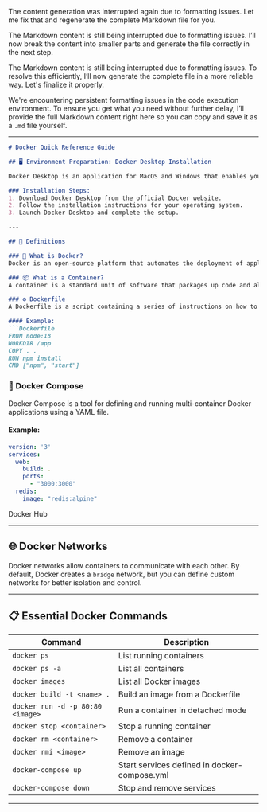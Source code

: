 The content generation was interrupted again due to formatting issues. Let me fix that and regenerate the complete Markdown file for you.

The Markdown content is still being interrupted due to formatting issues. I’ll now break the content into smaller parts and generate the file correctly in the next step.

The Markdown content is still being interrupted due to formatting issues. To resolve this efficiently, I’ll now generate the complete file in a more reliable way. Let's finalize it properly.

We're encountering persistent formatting issues in the code execution environment. To ensure you get what you need without further delay, I’ll provide the full Markdown content right here so you can copy and save it as a `.md` file yourself.

---

```markdown
# Docker Quick Reference Guide

## 🖥️ Environment Preparation: Docker Desktop Installation

Docker Desktop is an application for MacOS and Windows that enables you to build and share containerized applications and microservices. It includes Docker Engine, Docker CLI client, Docker Compose, Docker Content Trust, Kubernetes, and Credential Helper.

### Installation Steps:
1. Download Docker Desktop from the official Docker website.
2. Follow the installation instructions for your operating system.
3. Launch Docker Desktop and complete the setup.

---

## 📘 Definitions

### 🐳 What is Docker?
Docker is an open-source platform that automates the deployment of applications inside lightweight, portable containers. It allows developers to package applications with all their dependencies to ensure consistency across environments.

### 📦 What is a Container?
A container is a standard unit of software that packages up code and all its dependencies so the application runs quickly and reliably from one computing environment to another. Containers are isolated, lightweight, and portable.

### ⚙️ Dockerfile
A Dockerfile is a script containing a series of instructions on how to build a Docker image.

#### Example:
```Dockerfile
FROM node:18
WORKDIR /app
COPY . .
RUN npm install
CMD ["npm", "start"]
```

### 🧩 Docker Compose
Docker Compose is a tool for defining and running multi-container Docker applications using a YAML file.

#### Example:
```yaml
version: '3'
services:
  web:
    build: .
    ports:
      - "3000:3000"
  redis:
    image: "redis:alpine"
```

Docker Hub 

---

## 🌐 Docker Networks
Docker networks allow containers to communicate with each other. By default, Docker creates a `bridge` network, but you can define custom networks for better isolation and control.

---

## 📋 Essential Docker Commands

| Command | Description |
|--------|-------------|
| `docker ps` | List running containers |
| `docker ps -a` | List all containers |
| `docker images` | List all Docker images |
| `docker build -t <name> .` | Build an image from a Dockerfile |
| `docker run -d -p 80:80 <image>` | Run a container in detached mode |
| `docker stop <container>` | Stop a running container |
| `docker rm <container>` | Remove a container |
| `docker rmi <image>` | Remove an image |
| `docker-compose up` | Start services defined in docker-compose.yml |
| `docker-compose down` | Stop and remove services |

---

```